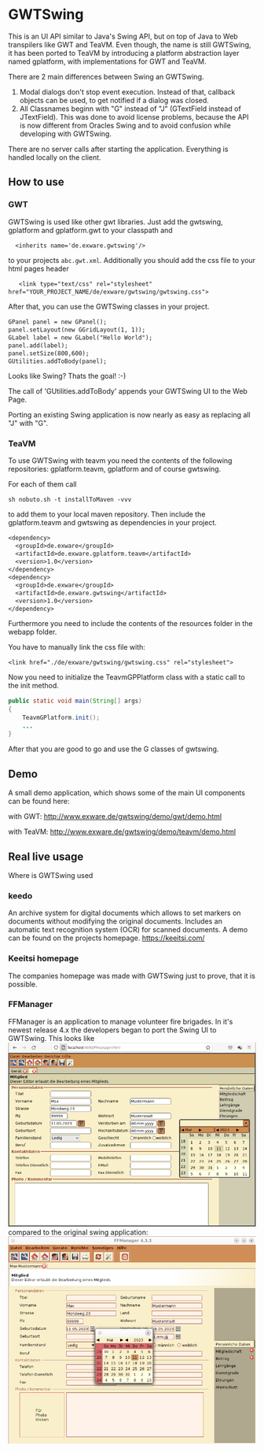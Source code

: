 # GWTSwing
This is an UI API similar to Java's Swing API, but on top of Java to Web transpilers like GWT and TeaVM. 
Even though, the name is still GWTSwing, it has been ported to TeaVM by introducing a platform abstraction layer named
gplatform, with implementations for GWT and TeaVM.

There are 2 main differences between Swing an GWTSwing.
1. Modal dialogs don't stop event execution. Instead of that, callback objects can be used, to get notified if a dialog was closed.
2. All Classnames beginn with "G" instead of "J" (GTextField instead of JTextField). This was done to avoid license problems, because the API is now different from Oracles Swing and to avoid confusion while developing with GWTSwing.

There are no server calls after starting the application. Everything is handled locally on the client.

## How to use
### GWT
GWTSwing is used like other gwt libraries. Just add the gwtswing, gplatform and gplatform.gwt to your classpath and

```
  <inherits name='de.exware.gwtswing'/>
```
to your projects ```abc.gwt.xml```.
Additionally you should add the css file to your html pages header
```
   <link type="text/css" rel="stylesheet" href="YOUR_PROJECT_NAME/de/exware/gwtswing/gwtswing.css">
```

After that, you can use the GWTSwing classes in your project.

```
GPanel panel = new GPanel();
panel.setLayout(new GGridLayout(1, 1));
GLabel label = new GLabel("Hello World");
panel.add(label);
panel.setSize(800,600);
GUtilities.addToBody(panel);
```
Looks like Swing? Thats the goal! :-) 

The call of 'GUtilities.addToBody' appends your GWTSwing UI to the Web Page.

Porting an existing Swing application is now nearly as easy as replacing all "J" with "G".

### TeaVM
To use GWTSwing with teavm you need the contents of the following
repositories: gplatform.teavm, gplatform and of course gwtswing.

For each of them call 

```
sh nobuto.sh -t installToMaven -vvv
```
to add them to your local maven repository.
Then include the gplatform.teavm and gwtswing as dependencies in your project. 

```
<dependency>
  <groupId>de.exware</groupId>
  <artifactId>de.exware.gplatform.teavm</artifactId>
  <version>1.0</version>
</dependency>
<dependency>
  <groupId>de.exware</groupId>
  <artifactId>de.exware.gwtswing</artifactId>
  <version>1.0</version>
</dependency>
```

Furthermore you need to include the contents of the resources folder in the webapp folder. 

You have to manually link the css file with: 

```
<link href="./de/exware/gwtswing/gwtswing.css" rel="stylesheet">
```
Now you need to initialize the TeavmGPPlatform class with a static call to the init method.

```java
public static void main(String[] args) 
{
    TeavmGPlatform.init();
    ...
}
```

After that you are good to go and use the G classes of gwtswing.

## Demo
A small demo application, which shows some of the main UI components can be found here:

with GWT:   http://www.exware.de/gwtswing/demo/gwt/demo.html

with TeaVM: http://www.exware.de/gwtswing/demo/teavm/demo.html

## Real live usage
Where is GWTSwing used

### keedo
An archive system for digital documents which allows to set markers on documents without modifying the original documents. Includes an automatic text recognition system (OCR) for scanned documents. A demo can be found on the projects homepage. https://keeitsi.com/

### Keeitsi homepage
The companies homepage was made with GWTSwing just to prove, that it is possible.

### FFManager
FFManager is an application to manage volunteer fire brigades. In it's newest release 4.x the developers began to port the Swing UI to GWTSwing.
This looks like 
<br>
<img src="media/ffm_gwtswing.png" width="800px"/>
<br>compared to the original swing application:
<br>
<img src="media/ffm_swing.png" width="800px"/>
